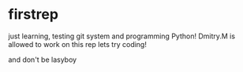 # firstrep
just learning, testing git system and programming Python!
Dmitry.M is allowed to work on this rep
lets try coding!

and don't be lasyboy